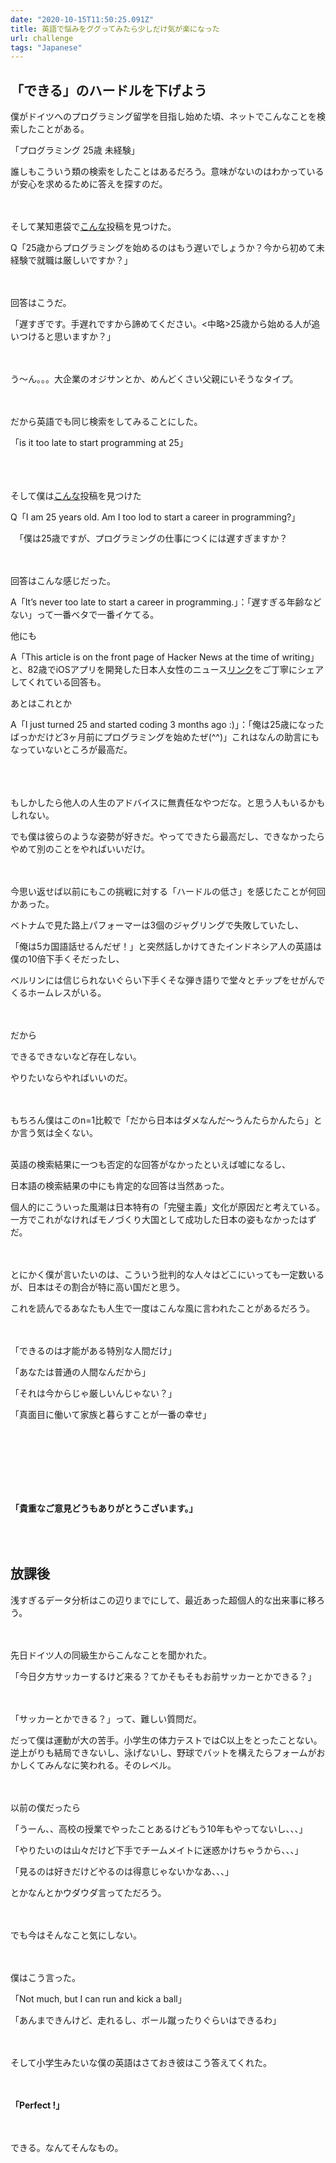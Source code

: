 ```yaml
---
date: "2020-10-15T11:50:25.091Z"
title: 英語で悩みをググってみたら少しだけ気が楽になった
url: challenge
tags: "Japanese"
---
```

## 「できる」のハードルを下げよう

僕がドイツへのプログラミング留学を目指し始めた頃、ネットでこんなことを検索したことがある。

「プログラミング 25歳 未経験」

誰しもこういう類の検索をしたことはあるだろう。意味がないのはわかっているが安心を求めるために答えを探すのだ。

<br></br>そして某知恵袋で[こんな](https://detail.chiebukuro.yahoo.co.jp/qa/question_detail/q12218081337)投稿を見つけた。

Q「25歳からプログラミングを始めるのはもう遅いでしょうか？今から初めて未経験で就職は厳しいですか？」

<br></br>回答はこうだ。

「遅すぎです。手遅れですから諦めてください。<中略>25歳から始める人が追いつけると思いますか？」

<br></br>う〜ん。。。大企業のオジサンとか、めんどくさい父親にいそうなタイプ。

<br></br>だから英語でも同じ検索をしてみることにした。

「is it too late to start programming at 25」

<br></br>\
そして僕は[こんな](https://forum.freecodecamp.org/t/i-am-25-years-old-am-i-too-old-to-start-a-career-in-programming/338096)投稿を見つけた

Q「[](https://forum.freecodecamp.org/t/i-am-25-years-old-am-i-too-old-to-start-a-career-in-programming/338096)I am 25 years old. Am I too lod to start a career in programming?」

　「僕は25歳ですが、プログラミングの仕事につくには遅すぎますか？

<br></br>回答はこんな感じだった。

A「It’s never too late to start a career in programming.」：「遅すぎる年齢などない」って一番ベタで一番イケてる。

他にも

A「This article is on the front page of Hacker News at the time of writing」と、82歳でiOSアプリを開発した日本人女性のニュース[リンク](https://www.aarp.org/work/working-at-50-plus/info-2018/worlds-oldest-app-developer-fd.html)をご丁寧にシェアしてくれている回答も。

あとはこれとか

A「I just turned 25 and started coding 3 months ago :)」：「俺は25歳になったばっかだけど3ヶ月前にプログラミングを始めたぜ(^^)」これはなんの助言にもなっていないところが最高だ。

\
<br></br>もしかしたら他人の人生のアドバイスに無責任なやつだな。と思う人もいるかもしれない。

でも僕は彼らのような姿勢が好きだ。やってできたら最高だし、できなかったらやめて別のことをやればいいだけ。

<br></br>今思い返せば以前にもこの挑戦に対する「ハードルの低さ」を感じたことが何回かあった。

ベトナムで見た路上パフォーマーは3個のジャグリングで失敗していたし、

「俺は5カ国語話せるんだぜ！」と突然話しかけてきたインドネシア人の英語は僕の10倍下手くそだったし、

ベルリンには信じられないぐらい下手くそな弾き語りで堂々とチップをせがんでくるホームレスがいる。

<br></br>だから

できるできないなど存在しない。

やりたいならやればいいのだ。

<br></br>もちろん僕はこのn=1比較で「だから日本はダメなんだ〜うんたらかんたら」とか言う気は全くない。

\
英語の検索結果に一つも否定的な回答がなかったといえば嘘になるし、

日本語の検索結果の中にも肯定的な回答は当然あった。

個人的にこういった風潮は日本特有の「完璧主義」文化が原因だと考えている。一方でこれがなければモノづくり大国として成功した日本の姿もなかったはずだ。

<br></br>とにかく僕が言いたいのは、こういう批判的な人々はどこにいっても一定数いるが、日本はその割合が特に高い国だと思う。

これを読んでるあなたも人生で一度はこんな風に言われたことがあるだろう。

<br></br>「できるのは才能がある特別な人間だけ」

「あなたは普通の人間なんだから」

「それは今からじゃ厳しいんじゃない？」

「真面目に働いて家族と暮らすことが一番の幸せ」

<br></br><br></br><br></br>

**「貴重なご意見どうもありがとうこざいます。」**

## <br></br>**放課後**

浅すぎるデータ分析はこの辺りまでにして、最近あった超個人的な出来事に移ろう。

<br></br>先日ドイツ人の同級生からこんなことを聞かれた。

「今日夕方サッカーするけど来る？てかそもそもお前サッカーとかできる？」

<br></br>「サッカーとかできる？」って、難しい質問だ。

だって僕は運動が大の苦手。小学生の体力テストではC以上をとったことない。逆上がりも結局できないし、泳げないし、野球でバットを構えたらフォームがおかしくてみんなに笑われる。そのレベル。

<br></br>以前の僕だったら

「うーん、、高校の授業でやったことあるけどもう10年もやってないし、、、」

「やりたいのは山々だけど下手でチームメイトに迷惑かけちゃうから、、、」

「見るのは好きだけどやるのは得意じゃないかなあ、、、」

とかなんとかウダウダ言ってただろう。

<br></br>でも今はそんなこと気にしない。

<br></br>僕はこう言った。

「Not much, but I can run and kick a ball」

「あんまできんけど、走れるし、ボール蹴ったりぐらいはできるわ」

<br></br>そして小学生みたいな僕の英語はさておき彼はこう答えてくれた。

<br></br>**「Perfect !」** 

<br></br>できる。なんてそんなもの。